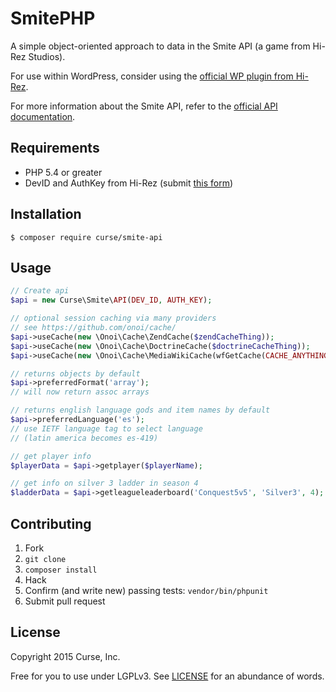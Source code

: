 # SmitePHP

A simple object-oriented approach to data in the Smite API (a game from Hi-Rez Studios).

For use within WordPress, consider using the [official WP plugin from Hi-Rez](https://github.com/hirezstudios/smite-api-wp).

For more information about the Smite API, refer to the [official API documentation](https://docs.google.com/document/d/1OFS-3ocSx-1Rvg4afAnEHlT3917MAK_6eJTR6rzr-BM/).

## Requirements

* PHP 5.4 or greater
* DevID and AuthKey from Hi-Rez (submit [this form](https://fs12.formsite.com/HiRez/form48/secure_index.html))

## Installation

```
$ composer require curse/smite-api
```

## Usage

```php
// Create api
$api = new Curse\Smite\API(DEV_ID, AUTH_KEY);

// optional session caching via many providers
// see https://github.com/onoi/cache/
$api->useCache(new \Onoi\Cache\ZendCache($zendCacheThing));
$api->useCache(new \Onoi\Cache\DoctrineCache($doctrineCacheThing));
$api->useCache(new \Onoi\Cache\MediaWikiCache(wfGetCache(CACHE_ANYTHING)));

// returns objects by default
$api->preferredFormat('array');
// will now return assoc arrays

// returns english language gods and item names by default
$api->preferredLanguage('es');
// use IETF language tag to select language
// (latin america becomes es-419)

// get player info
$playerData = $api->getplayer($playerName);

// get info on silver 3 ladder in season 4
$ladderData = $api->getleagueleaderboard('Conquest5v5', 'Silver3', 4);
```

## Contributing

1. Fork
2. `git clone`
3. `composer install`
4. Hack
5. Confirm (and write new) passing tests: `vendor/bin/phpunit`
6. Submit pull request

## License

Copyright 2015 Curse, Inc.

Free for you to use under LGPLv3. See [LICENSE](LICENSE) for an abundance of words.
